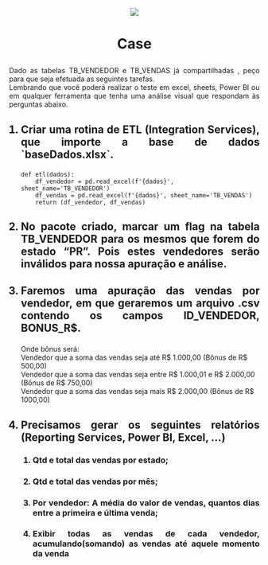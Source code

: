 <p align="center"><img src="https://media-exp1.licdn.com/dms/image/C4D0BAQGb8_oLQ1MyUA/company-logo_200_200/0?e=2159024400&v=beta&t=9B6o6krvcHzXfbzlOijhg2syo_kyGzBMlRmRH8UKBBY"></p>

<h1><b><p align="center">Case</p></b></h1>
<p align="justify">Dado as tabelas TB_VENDEDOR e TB_VENDAS já compartilhadas , peço para que seja efetuada as seguintes tarefas.</br>
Lembrando que você poderá realizar o teste em excel, sheets, Power BI ou em qualquer ferramenta que tenha uma análise visual que respondam às perguntas abaixo.</p>

<ol>
<h2><li><b><p align="justify">Criar uma rotina de ETL (Integration Services), que importe a base de dados `baseDados.xlsx`.</p></b></li></h2>

```
def etl(dados):   
    df_vendedor = pd.read_excel(f'{dados}', sheet_name='TB_VENDEDOR')
    df_vendas = pd.read_excel(f'{dados}', sheet_name='TB_VENDAS')
    return (df_vendedor, df_vendas)
```


<h2><li><b><p align="justify">No pacote criado, marcar um flag na tabela TB_VENDEDOR para os mesmos que forem do estado “PR”. Pois estes vendedores serão inválidos para nossa apuração e análise.</p></b></li></h2>
<h2><li><b><p align="justify">Faremos uma apuração das vendas por vendedor, em que geraremos um arquivo .csv contendo os campos ID_VENDEDOR, BONUS_R$.</p></b></li></h2>
Onde bônus será:</br>
Vendedor que a soma das vendas seja até R$ 1.000,00 (Bônus de R$ 500,00)</br>
Vendedor que a soma das vendas seja entre R$ 1.000,01 e R$ 2.000,00 (Bônus de R$ 750,00)</br>
Vendedor que a soma das vendas seja mais R$ 2.000,00 (Bônus de R$ 1000,00)</br>
<h2><li><b><p align="justify">Precisamos gerar os seguintes relatórios (Reporting Services, Power BI, Excel, ...)</p></b></li></h2>
<ol>
	<h3><li><b><p align="justify">Qtd e total das vendas por estado;</p></b></li></h3>
	<h3><li><b><p align="justify">Qtd e total das vendas por mês;</p></b></li></h3>
	<h3><li><b><p align="justify">Por vendedor: A média do valor de vendas, quantos dias entre a primeira e última venda;</p></b></li></h3>
	<h3><li><b><p align="justify">Exibir todas as vendas de cada vendedor, acumulando(somando) as vendas até aquele momento da venda</p></b></li></h3>
</ol>
</ol>
